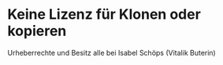 # Keine Lizenz für Klonen oder kopieren 
Urheberrechte und Besitz alle bei Isabel Schöps (Vitalik Buterin)
